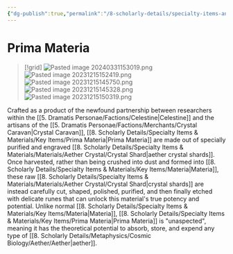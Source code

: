 ```yaml
---
{"dg-publish":true,"permalink":"/8-scholarly-details/specialty-items-and-materials/key-items/prima-materia/","noteIcon":""}
---
```


# Prima Materia

>[!grid]
>![Pasted image 20240331153019.png](/img/user/x.%20Assets/Attachments/Pasted%20image%2020240331153019.png)
>![Pasted image 20231215152419.png](/img/user/x.%20Assets/Attachments/Pasted%20image%2020231215152419.png)
>![Pasted image 20231215145750.png](/img/user/x.%20Assets/Attachments/Pasted%20image%2020231215145750.png)
>![Pasted image 20231215145328.png](/img/user/x.%20Assets/Attachments/Pasted%20image%2020231215145328.png)
>![Pasted image 20231215150319.png](/img/user/x.%20Assets/Attachments/Pasted%20image%2020231215150319.png)

Crafted as a product of the newfound partnership between researchers within the [[5. Dramatis Personae/Factions/Celestine\|Celestine]] and the artisans of the [[5. Dramatis Personae/Factions/Merchants/Crystal Caravan\|Crystal Caravan]], [[8. Scholarly Details/Specialty Items & Materials/Key Items/Prima Materia\|Prima Materia]] are made out of specially purified and engraved [[8. Scholarly Details/Specialty Items & Materials/Materials/Aether Crystal/Crystal Shard\|aether crystal shards]]. Once harvested, rather than being crushed into dust and formed into [[8. Scholarly Details/Specialty Items & Materials/Key Items/Materia\|Materia]], these raw [[8. Scholarly Details/Specialty Items & Materials/Materials/Aether Crystal/Crystal Shard\|crystal shards]] are instead carefully cut, shaped, polished, purified, and then finally etched with delicate runes that can unlock this material's true potency and potential. Unlike normal [[8. Scholarly Details/Specialty Items & Materials/Key Items/Materia\|Materia]], [[8. Scholarly Details/Specialty Items & Materials/Key Items/Prima Materia\|Prima Materia]] is "unaspected", meaning it has the theoretical potential to absorb, store, and expend any type of [[8. Scholarly Details/Metaphysics/Cosmic Biology/Aether/Aether\|aether]]. 